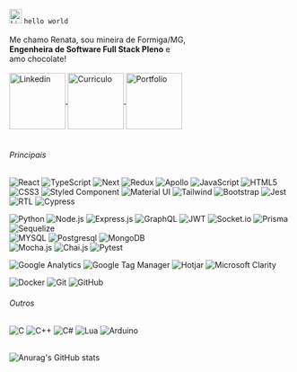<img alt="Linkedin" height="26px" width="22px" src="https://media.giphy.com/media/Hw2LyRCD9EwZ8nwqe2/giphy.gif" /> `hello world`
<br/><br/>
Me chamo Renata, sou mineira de Formiga/MG,<br/>
**Engenheira de Software Full Stack Pleno** e<br/>
amo chocolate!
<br/><br/>
<a href="https://www.linkedin.com/in/renata-p-nunes/" target="blank">
  <img align="center" alt="Linkedin" width="100px" src="https://img.shields.io/badge/-Linkedin-2361B8?style=for-the-badge&logo=linkedin" />
</a>
<a href="https://github.com/renatapnunes/portfolio/blob/main/CV-Renata-Pereira-Nunes.pdf" target="blank">
  <img align="center" alt="Curriculo" width="100px" src="https://img.shields.io/badge/-Curriculo-BFCFF9?style=for-the-badge" />
</a>
<a href="https://portfolio-eight-phi-63.vercel.app/" target="blank">
  <img align="center" alt="Portfolio" width="100px" src="https://img.shields.io/badge/-Portfolio-5F5AA2?style=for-the-badge" />
</a>
<br/><br/>

###### Principais

![React](https://img.shields.io/badge/-React-37014B?style=for-the-badge&logo=React&logoColor=61DAFB) ![TypeScript](https://img.shields.io/badge/TypeScript-37014B?style=for-the-badge&logo=typescript&logoColor=typescript) ![Next](https://img.shields.io/badge/next.js-37014B?style=for-the-badge&logo=nextdotjs&logoColor=nextdotjs) ![Redux](https://img.shields.io/badge/Redux-37014B?style=for-the-badge&logo=redux&logoColor=64419E) ![Apollo](https://img.shields.io/badge/Apollo%20GraphQL-37014B?&style=for-the-badge&logo=Apollo%20GraphQL&logoColor=Apollo%20GraphQL) ![JavaScript](https://img.shields.io/badge/-JavaScript-37014B?style=for-the-badge&logo=javascript) ![HTML5](https://img.shields.io/badge/-HTML_5-37014B?style=for-the-badge&logo=html5)<br/>
![CSS3](https://img.shields.io/badge/CSS_3-37014B?&style=for-the-badge&logo=css3&logoColor=38A0D4) ![Styled Component](https://img.shields.io/badge/styled--components-37014B?&style=for-the-badge&logo=styled-components) ![Material UI](https://img.shields.io/badge/Material--UI-37014B?style=for-the-badge&logo=material-ui&logoColor=white) ![Tailwind](https://img.shields.io/badge/Tailwind_CSS-37014B?style=for-the-badge&logo=tailwind-css&logoColor=tailwind)  ![Bootstrap](https://img.shields.io/badge/Bootstrap-37014B?style=for-the-badge&logo=bootstrap) 
![Jest](https://img.shields.io/badge/Jest-37014B?style=for-the-badge&logo=jest&logoColor=BC3A12) ![RTL](https://img.shields.io/badge/RTL-37014B?style=for-the-badge&logo=testinglibrary) ![Cypress](https://img.shields.io/badge/Cypress-37014B?style=for-the-badge&logoColor=white)


![Python](https://img.shields.io/badge/-Python-430256?style=for-the-badge&logo=python) ![Node.js](https://img.shields.io/badge/-Node.js-430256?style=for-the-badge&logo=node.js&logoColor=339933) ![Express.js](https://img.shields.io/badge/Express.js-430256?style=for-the-badge&logo=express)  ![GraphQL](https://img.shields.io/badge/GraphQl-430256?style=for-the-badge&logo=graphql&logoColor=graphql) ![JWT](https://img.shields.io/badge/JWT-430256?style=for-the-badge&logo=JSON%20web%20tokens&logoColor=D63AFF) ![Socket.io](https://img.shields.io/badge/Socket.io-430256?style=for-the-badge&logo=socket.io)  ![Prisma](https://img.shields.io/badge/Prisma-430256?style=for-the-badge&logo=Prisma&logoColor=Prisma) ![Sequelize](https://img.shields.io/badge/Sequelize-430256?style=for-the-badge&logo=sequelize)<br/>
![MYSQL](https://img.shields.io/badge/MySQL-430256?style=for-the-badge&logo=mysql)  ![Postgresql](https://img.shields.io/badge/PostgreSQL-430256?style=for-the-badge&logo=postgresql&logoColor=postgresql) ![MongoDB](https://img.shields.io/badge/MongoDB-430256?style=for-the-badge&logo=mongodb)  
 ![Mocha.js](https://img.shields.io/badge/Mocha-430256?style=for-the-badge&logo=mocha) ![Chai.js](https://img.shields.io/badge/Chai-430256?style=for-the-badge&logo=chai&logoColor=970000) ![Pytest](https://img.shields.io/badge/Pytest-430256?style=for-the-badge&logoColor=white)

![Google Analytics](https://img.shields.io/badge/Google%20Analytics-4E0261?style=for-the-badge&logo=google%20analytics&logoColor=white) ![Google Tag Manager](https://img.shields.io/badge/Google%20Tag%20Manager-4E0261?style=for-the-badge&logoColor=white) ![Hotjar](https://img.shields.io/badge/hotjar-4E0261?style=for-the-badge&logo=hotjar&logoColor=white) ![Microsoft Clarity](https://img.shields.io/badge/Microsoft%20Clarity-4E0261?style=for-the-badge&logoColor=white) 

![Docker](https://img.shields.io/badge/Docker-4E0261?style=for-the-badge&logo=docker) ![Git](https://img.shields.io/badge/-Git-4E0261?style=for-the-badge&logo=git&logoColor=F05032) ![GitHub](https://img.shields.io/badge/-GitHub-4E0261?style=for-the-badge&logo=github&logoColor=white)  


 ###### Outros
![C](https://img.shields.io/badge/C-5A026D?style=for-the-badge&logo=c) ![C++](https://img.shields.io/badge/C%2B%2B-5A026D?style=for-the-badge&logo=c%2B%2B) ![C#](https://img.shields.io/badge/C%23-5A026D?style=for-the-badge&logo=c-sharp) ![Lua](https://img.shields.io/badge/Lua-5A026D?style=for-the-badge&logo=lua) ![Arduino](https://img.shields.io/badge/Arduino-5A026D?style=for-the-badge&logo=arduino) 
<br/><br/>


![Anurag's GitHub stats](https://github-readme-stats.vercel.app/api?username=renatapnunes&show_icons=true&theme=tokyonight)
